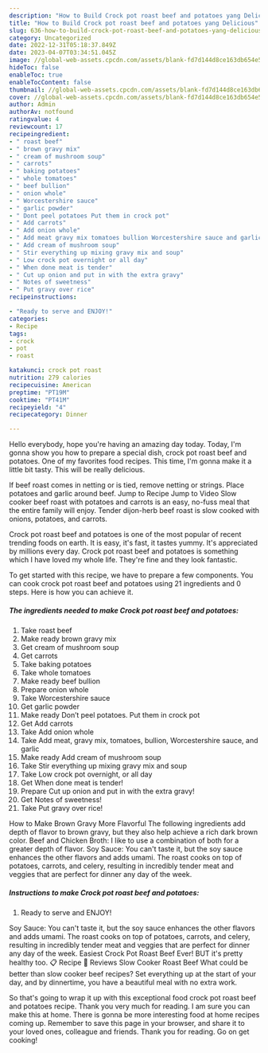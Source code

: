 ```yaml
---
description: "How to Build Crock pot roast beef and potatoes yang Delicious"
title: "How to Build Crock pot roast beef and potatoes yang Delicious"
slug: 636-how-to-build-crock-pot-roast-beef-and-potatoes-yang-delicious
category: Uncategorized
date: 2022-12-31T05:18:37.849Z
date: 2023-04-07T03:34:51.045Z
image: //global-web-assets.cpcdn.com/assets/blank-fd7d144d8ce163db654e5a02c40b08a2775adb7897d16e4062681dc7e1b2800f.png
hideToc: false
enableToc: true
enableTocContent: false
thumbnail: //global-web-assets.cpcdn.com/assets/blank-fd7d144d8ce163db654e5a02c40b08a2775adb7897d16e4062681dc7e1b2800f.png
cover: //global-web-assets.cpcdn.com/assets/blank-fd7d144d8ce163db654e5a02c40b08a2775adb7897d16e4062681dc7e1b2800f.png
author: Admin
authorAv: notfound
ratingvalue: 4
reviewcount: 17
recipeingredient:
- " roast beef"
- " brown gravy mix"
- " cream of mushroom soup"
- " carrots"
- " baking potatoes"
- " whole tomatoes"
- " beef bullion"
- " onion whole"
- " Worcestershire sauce"
- " garlic powder"
- " Dont peel potatoes Put them in crock pot"
- " Add carrots"
- " Add onion whole"
- " Add meat gravy mix tomatoes bullion Worcestershire sauce and garlic"
- " Add cream of mushroom soup"
- " Stir everything up mixing gravy mix and soup"
- " Low crock pot overnight or all day"
- " When done meat is tender"
- " Cut up onion and put in with the extra gravy"
- " Notes of sweetness"
- " Put gravy over rice"
recipeinstructions:

- "Ready to serve and ENJOY!"
categories:
- Recipe
tags:
- crock
- pot
- roast

katakunci: crock pot roast 
nutrition: 279 calories
recipecuisine: American
preptime: "PT19M"
cooktime: "PT41M"
recipeyield: "4"
recipecategory: Dinner

---
```



Hello everybody, hope you're having an amazing day today. Today, I'm gonna show you how to prepare a special dish, crock pot roast beef and potatoes. One of my favorites food recipes. This time, I'm gonna make it a little bit tasty. This will be really delicious.

If beef roast comes in netting or is tied, remove netting or strings. Place potatoes and garlic around beef. Jump to Recipe Jump to Video Slow cooker beef roast with potatoes and carrots is an easy, no-fuss meal that the entire family will enjoy. Tender dijon-herb beef roast is slow cooked with onions, potatoes, and carrots.

Crock pot roast beef and potatoes is one of the most popular of recent trending foods on earth. It is easy, it's fast, it tastes yummy. It's appreciated by millions every day. Crock pot roast beef and potatoes is something which I have loved my whole life. They're fine and they look fantastic.


To get started with this recipe, we have to prepare a few components. You can cook crock pot roast beef and potatoes using 21 ingredients and 0 steps. Here is how you can achieve it.

<!--inarticleads1-->

##### The ingredients needed to make Crock pot roast beef and potatoes:

1. Take  roast beef
1. Make ready  brown gravy mix
1. Get  cream of mushroom soup
1. Get  carrots
1. Take  baking potatoes
1. Take  whole tomatoes
1. Make ready  beef bullion
1. Prepare  onion whole
1. Take  Worcestershire sauce
1. Get  garlic powder
1. Make ready  Don’t peel potatoes. Put them in crock pot
1. Get  Add carrots
1. Take  Add onion whole
1. Take  Add meat, gravy mix, tomatoes, bullion, Worcestershire sauce, and garlic
1. Make ready  Add cream of mushroom soup
1. Take  Stir everything up mixing gravy mix and soup
1. Take  Low crock pot overnight, or all day
1. Get  When done meat is tender!
1. Prepare  Cut up onion and put in with the extra gravy!
1. Get  Notes of sweetness!
1. Take  Put gravy over rice!


How to Make Brown Gravy More Flavorful The following ingredients add depth of flavor to brown gravy, but they also help achieve a rich dark brown color. Beef and Chicken Broth: I like to use a combination of both for a greater depth of flavor. Soy Sauce: You can&#39;t taste it, but the soy sauce enhances the other flavors and adds umami. The roast cooks on top of potatoes, carrots, and celery, resulting in incredibly tender meat and veggies that are perfect for dinner any day of the week. 

<!--inarticleads2-->

##### Instructions to make Crock pot roast beef and potatoes:


1. Ready to serve and ENJOY!

Soy Sauce: You can&#39;t taste it, but the soy sauce enhances the other flavors and adds umami. The roast cooks on top of potatoes, carrots, and celery, resulting in incredibly tender meat and veggies that are perfect for dinner any day of the week. Easiest Crock Pot Roast Beef Ever! BUT it&#39;s pretty healthy too. 📋 Recipe 💬 Reviews Slow Cooker Roast Beef What could be better than slow cooker beef recipes? Set everything up at the start of your day, and by dinnertime, you have a beautiful meal with no extra work. 

So that's going to wrap it up with this exceptional food crock pot roast beef and potatoes recipe. Thank you very much for reading. I am sure you can make this at home. There is gonna be more interesting food at home recipes coming up. Remember to save this page in your browser, and share it to your loved ones, colleague and friends. Thank you for reading. Go on get cooking!
